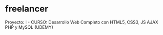 # freelancer
Proyecto: I - CURSO: Desarrollo Web Completo con HTML5, CSS3, JS AJAX PHP y MySQL (UDEMY)
